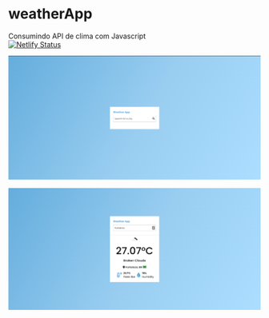 # weatherApp
Consumindo API de clima com Javascript <br>
[![Netlify Status](https://api.netlify.com/api/v1/badges/46cf3419-7a8f-4490-9da3-0f59082a5826/deploy-status)](https://app.netlify.com/sites/joyful-flan-495559/deploys)

<p>
    <img width: "400" src="img/img1.png"
</p>
  
<br>

<p>
    <img width: "400" src="img/img2.png"
</p>
